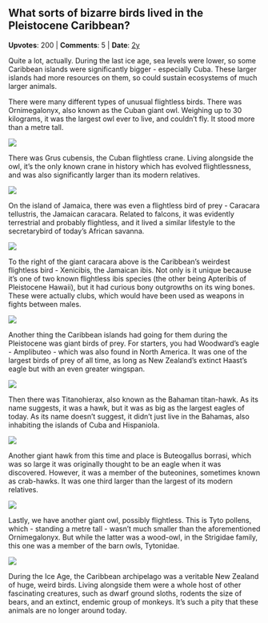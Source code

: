 ## What sorts of bizarre birds lived in the Pleistocene Caribbean?
    
**Upvotes**: 200 | **Comments**: 5 | **Date**: [2y](https://www.quora.com/What-sorts-of-bizarre-birds-lived-in-the-Pleistocene-Caribbean/answer/Gary-Meaney)

Quite a lot, actually. During the last ice age, sea levels were lower, so some Caribbean islands were significantly bigger - especially Cuba. These larger islands had more resources on them, so could sustain ecosystems of much larger animals.

There were many different types of unusual flightless birds. There was Ornimegalonyx, also known as the Cuban giant owl. Weighing up to 30 kilograms, it was the largest owl ever to live, and couldn’t fly. It stood more than a metre tall.

![](https://qph.fs.quoracdn.net/main-qimg-c2aa617f302888ae465e2291ccf51c5c-lq)

There was Grus cubensis, the Cuban flightless crane. Living alongside the owl, it’s the only known crane in history which has evolved flightlessness, and was also significantly larger than its modern relatives.

![](https://qph.fs.quoracdn.net/main-qimg-9939cee20f77992cba3f5bf1be6f2748)

On the island of Jamaica, there was even a flightless bird of prey - Caracara tellustris, the Jamaican caracara. Related to falcons, it was evidently terrestrial and probably flightless, and it lived a similar lifestyle to the secretarybird of today’s African savanna.

![](https://qph.fs.quoracdn.net/main-qimg-06652be03f9c12097f26176964d01edf-lq)

To the right of the giant caracara above is the Caribbean’s weirdest flightless bird - Xenicibis, the Jamaican ibis. Not only is it unique because it’s one of two known flightless ibis species (the other being Apteribis of Pleistocene Hawaii), but it had curious bony outgrowths on its wing bones. These were actually clubs, which would have been used as weapons in fights between males.

![](https://qph.fs.quoracdn.net/main-qimg-ba4093287e4506882bb6f7340f482415-pjlq)

Another thing the Caribbean islands had going for them during the Pleistocene was giant birds of prey. For starters, you had Woodward’s eagle - Amplibuteo - which was also found in North America. It was one of the largest birds of prey of all time, as long as New Zealand’s extinct Haast’s eagle but with an even greater wingspan.

![](https://qph.fs.quoracdn.net/main-qimg-57a72ac6e9f1aba10abed20793b1cd6d-pjlq)

Then there was Titanohierax, also known as the Bahaman titan-hawk. As its name suggests, it was a hawk, but it was as big as the largest eagles of today. As its name doesn’t suggest, it didn’t just live in the Bahamas, also inhabiting the islands of Cuba and Hispaniola.

![](https://qph.fs.quoracdn.net/main-qimg-c4cd7228c9e69cf6b79b61d4e795a70a-pjlq)

Another giant hawk from this time and place is Buteogallus borrasi, which was so large it was originally thought to be an eagle when it was discovered. However, it was a member of the buteonines, sometimes known as crab-hawks. It was one third larger than the largest of its modern relatives.

![](https://qph.fs.quoracdn.net/main-qimg-36ef11da44e1b46d31fd09906fc40530-pjlq)

Lastly, we have another giant owl, possibly flightless. This is Tyto pollens, which - standing a metre tall - wasn’t much smaller than the aforementioned Ornimegalonyx. But while the latter was a wood-owl, in the Strigidae family, this one was a member of the barn owls, Tytonidae.

![](https://qph.fs.quoracdn.net/main-qimg-4be7ace7cec55c68b72e96e47b2d98b1)

During the Ice Age, the Caribbean archipelago was a veritable New Zealand of huge, weird birds. Living alongside them were a whole host of other fascinating creatures, such as dwarf ground sloths, rodents the size of bears, and an extinct, endemic group of monkeys. It’s such a pity that these animals are no longer around today.

